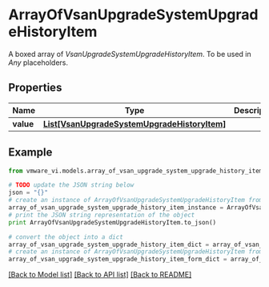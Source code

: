 # ArrayOfVsanUpgradeSystemUpgradeHistoryItem

A boxed array of *VsanUpgradeSystemUpgradeHistoryItem*. To be used in *Any* placeholders. 

## Properties
Name | Type | Description | Notes
------------ | ------------- | ------------- | -------------
**value** | [**List[VsanUpgradeSystemUpgradeHistoryItem]**](VsanUpgradeSystemUpgradeHistoryItem.md) |  | 

## Example

```python
from vmware_vi.models.array_of_vsan_upgrade_system_upgrade_history_item import ArrayOfVsanUpgradeSystemUpgradeHistoryItem

# TODO update the JSON string below
json = "{}"
# create an instance of ArrayOfVsanUpgradeSystemUpgradeHistoryItem from a JSON string
array_of_vsan_upgrade_system_upgrade_history_item_instance = ArrayOfVsanUpgradeSystemUpgradeHistoryItem.from_json(json)
# print the JSON string representation of the object
print ArrayOfVsanUpgradeSystemUpgradeHistoryItem.to_json()

# convert the object into a dict
array_of_vsan_upgrade_system_upgrade_history_item_dict = array_of_vsan_upgrade_system_upgrade_history_item_instance.to_dict()
# create an instance of ArrayOfVsanUpgradeSystemUpgradeHistoryItem from a dict
array_of_vsan_upgrade_system_upgrade_history_item_form_dict = array_of_vsan_upgrade_system_upgrade_history_item.from_dict(array_of_vsan_upgrade_system_upgrade_history_item_dict)
```
[[Back to Model list]](../README.md#documentation-for-models) [[Back to API list]](../README.md#documentation-for-api-endpoints) [[Back to README]](../README.md)


